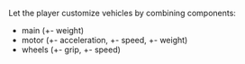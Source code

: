 Let the player customize vehicles by combining components:
- main (+- weight)
- motor (+- acceleration, +- speed, +- weight)
- wheels (+- grip, +- speed)
